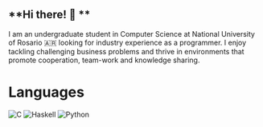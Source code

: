 ## **Hi there! 🦦 **

  I am an undergraduate student in Computer Science at National University of Rosario 🇦🇷 looking for industry experience as a programmer. I enjoy tackling challenging business  problems and thrive in environments that promote cooperation, team-work and knowledge sharing. 
  
  # **Languages**
  ![C](https://img.shields.io/badge/c-#A8B9CC?style=flat&logo=c&logoColor=#A8B9CC)
  ![Haskell](https://img.shields.io/badge/Haskell-5e5086?style=flat&logo=haskell&logoColor=white)
  ![Python](https://img.shields.io/badge/python-3670A0?style=flat&logo=python&logoColor=ffdd54)
